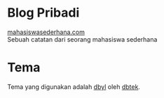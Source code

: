 # Blog Pribadi
[mahasiswasederhana.com](http://mahasiswasederhana.com)<br>
Sebuah catatan dari seorang mahasiswa sederhana

# Tema
Tema yang digunakan adalah [dbyl](https://github.com/dbtek/dbyll) oleh [dbtek](https://github.com/dbtek).
